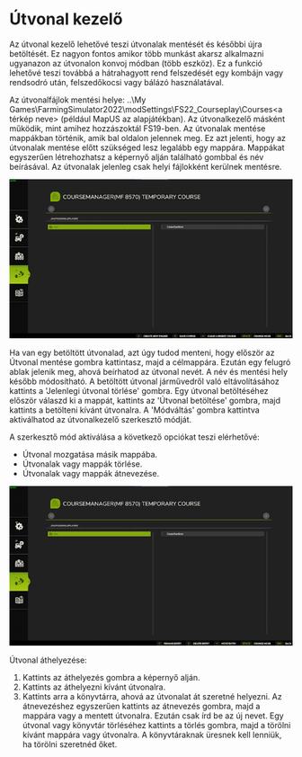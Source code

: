 # Útvonal kezelő


Az útvonal kezelő lehetővé teszi útvonalak mentését és későbbi újra betöltését.
Ez nagyon fontos amikor több munkást akarsz alkalmazni ugyanazon az útvonalon konvoj módban (több eszköz).
Ez a funkció lehetővé teszi továbbá a hátrahagyott rend felszedését egy kombájn vagy rendsodró után, felszedőkocsi vagy bálázó használatával.

Az útvonalfájlok mentési helye: ..\My Games\FarmingSimulator2022\modSettings\FS22_Courseplay\Courses\<a térkép neve> (például MapUS az alapjátékban).
Az útvonalkezelő másként működik, mint amihez hozzászoktál FS19-ben.
Az útvonalak mentése mappákban történik, amik bal oldalon jelennek meg. Ez azt jelenti, hogy az útvonalak mentése előtt szükséged lesz legalább egy mappára. 
Mappákat egyszerűen létrehozhatsz a képernyő alján található gombbal és név beírásával.
Az útvonalak jelenleg csak helyi fájlokként kerülnek mentésre.


![Image](assets/images/managerbasehelp_0_0_765_430.png)


Ha van egy betöltött útvonalad, azt úgy tudod menteni, hogy először az Útvonal mentése gombra kattintasz, majd a célmappára. Ezután egy felugró ablak jelenik meg, ahová beírhatod az útvonal nevét.
A név és mentési hely később módosítható.
A betöltött útvonal járművedről való eltávolításához kattints a 'Jelenlegi útvonal törlése' gombra.
Egy útvonal betöltéséhez először válaszd ki a mappát, kattints az 'Útvonal betöltése' gombra, majd kattints a betölteni kívánt útvonalra.
A 'Módváltás' gombra kattintva aktiválhatod az útvonalkezelő szerkesztő módját.



A szerkesztő mód aktiválása a következő opciókat teszi elérhetővé:
- Útvonal mozgatása másik mappába.
- Útvonalak vagy mappák törlése.
- Útvonalak vagy mappák átnevezése.


![Image](assets/images/manageredithelp_0_0_765_430.png)


Útvonal áthelyezése: 
  1) Kattints az áthelyezés gombra a képernyő alján.
  2) Kattints az áthelyezni kívánt útvonalra.
  3) Kattints arra a könyvtárra, ahová az útvonalat át szeretné helyezni.
Az átnevezéshez egyszerűen kattints az átnevezés gombra, majd a mappára vagy a mentett útvonalra. Ezután csak írd be az új nevet.
Egy útvonal vagy könyvtár törléséhez kattints a törlés gombra, majd a törölni kívánt mappára vagy útvonalra.
A könyvtáraknak üresnek kell lenniük, ha törölni szeretnéd őket.


